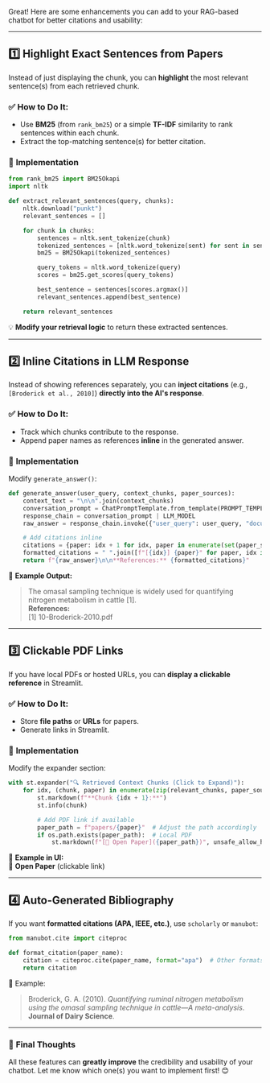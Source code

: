 Great! Here are some enhancements you can add to your RAG-based chatbot for better citations and usability:

---

## 1️⃣ **Highlight Exact Sentences from Papers**

Instead of just displaying the chunk, you can **highlight** the most relevant sentence(s) from each retrieved chunk.

### ✅ **How to Do It:**

- Use **BM25** (from `rank_bm25`) or a simple **TF-IDF** similarity to rank sentences within each chunk.
- Extract the top-matching sentence(s) for better citation.

### 🔧 **Implementation**

```python
from rank_bm25 import BM25Okapi
import nltk

def extract_relevant_sentences(query, chunks):
    nltk.download("punkt")
    relevant_sentences = []

    for chunk in chunks:
        sentences = nltk.sent_tokenize(chunk)
        tokenized_sentences = [nltk.word_tokenize(sent) for sent in sentences]
        bm25 = BM25Okapi(tokenized_sentences)

        query_tokens = nltk.word_tokenize(query)
        scores = bm25.get_scores(query_tokens)

        best_sentence = sentences[scores.argmax()]
        relevant_sentences.append(best_sentence)

    return relevant_sentences
```

💡 **Modify your retrieval logic** to return these extracted sentences.

---

## 2️⃣ **Inline Citations in LLM Response**

Instead of showing references separately, you can **inject citations** (e.g., `[Broderick et al., 2010]`) **directly into the AI's response**.

### ✅ **How to Do It:**

- Track which chunks contribute to the response.
- Append paper names as references **inline** in the generated answer.

### 🔧 **Implementation**

Modify `generate_answer()`:

```python
def generate_answer(user_query, context_chunks, paper_sources):
    context_text = "\n\n".join(context_chunks)
    conversation_prompt = ChatPromptTemplate.from_template(PROMPT_TEMPLATE)
    response_chain = conversation_prompt | LLM_MODEL
    raw_answer = response_chain.invoke({"user_query": user_query, "document_context": context_text})

    # Add citations inline
    citations = {paper: idx + 1 for idx, paper in enumerate(set(paper_sources))}
    formatted_citations = " ".join([f"[{idx}] {paper}" for paper, idx in citations.items()])
    return f"{raw_answer}\n\n**References:** {formatted_citations}"
```

🔹 **Example Output:**

> The omasal sampling technique is widely used for quantifying nitrogen metabolism in cattle [1].  
> **References:**  
> [1] 10-Broderick-2010.pdf

---

## 3️⃣ **Clickable PDF Links**

If you have local PDFs or hosted URLs, you can **display a clickable reference** in Streamlit.

### ✅ **How to Do It:**

- Store **file paths** or **URLs** for papers.
- Generate links in Streamlit.

### 🔧 **Implementation**

Modify the expander section:

```python
with st.expander("🔍 Retrieved Context Chunks (Click to Expand)"):
    for idx, (chunk, paper) in enumerate(zip(relevant_chunks, paper_sources)):
        st.markdown(f"**Chunk {idx + 1}:**")
        st.info(chunk)

        # Add PDF link if available
        paper_path = f"papers/{paper}"  # Adjust the path accordingly
        if os.path.exists(paper_path):  # Local PDF
            st.markdown(f"[📄 Open Paper]({paper_path})", unsafe_allow_html=True)
```

🔹 **Example in UI:**  
📄 **Open Paper** (clickable link)

---

## 4️⃣ **Auto-Generated Bibliography**

If you want **formatted citations (APA, IEEE, etc.)**, use `scholarly` or `manubot`:

```python
from manubot.cite import citeproc

def format_citation(paper_name):
    citation = citeproc.cite(paper_name, format="apa")  # Other formats: ieee, mla
    return citation
```

🔹 Example:

> Broderick, G. A. (2010). _Quantifying ruminal nitrogen metabolism using the omasal sampling technique in cattle—A meta-analysis_. **Journal of Dairy Science**.

---

### 🚀 **Final Thoughts**

All these features can **greatly improve** the credibility and usability of your chatbot. Let me know which one(s) you want to implement first! 😊
